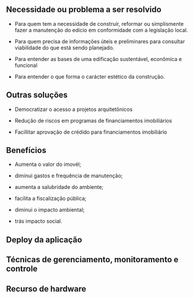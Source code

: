 
## Necessidade ou problema a ser resolvido

* Para quem tem a necessidade de construir, reformar ou simplismente fazer a manutenção do edício em conformidade com a legislação local. 

* Para quem precisa de informações úteis e preliminares para consultar viabilidade do que está sendo planejado.

* Para entender as bases de uma edificação sustentável, econômica e funcional 

* Para entender o que forma o carácter estético da construção.

## Outras soluções

* Democratizar o acesso a projetos arquitetônicos

* Redução de riscos em programas de financiamentos imobiliários

* Facillitar aprovação de crédido para financiamentos imobiliário

## Benefícios

* Aumenta o valor do imovél;

* diminui gastos e frequência de manutenção;

* aumenta a salubridade do ambiente;

* facilita a fiscalização pública;

* diminui o impacto ambiental;

* trás impacto social.

## Deploy da aplicação

## Técnicas de gerenciamento, monitoramento e controle

## Recurso de hardware



